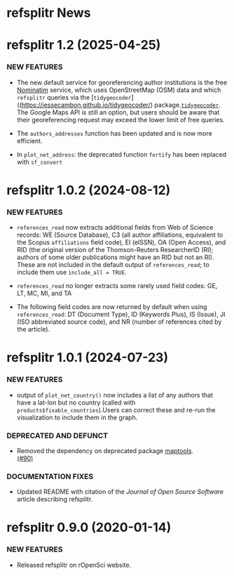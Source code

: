# refsplitr News


refsplitr 1.2 (2025-04-25)
=========================

### NEW FEATURES

  * The new default service for georeferencing author institutions is the free 
  [Nominatim](https://nominatim.org/) service, which uses OpenStreetMap (OSM) data and 
  which `refsplitr` queries via the [`tidygeocoder`]((https://jessecambon.github.io/tidygeocoder/) 
  package.[`tidygeocoder`](https://jessecambon.github.io/tidygeocoder/). 
  The Google Maps API is still an option, but users should be aware that their 
  georeferencing request may exceed the lower limit of free queries.
  
  * The `authors_addresses` function has been updated and is now more efficient.
  
  * In `plot_net_address`: the deprecated function `fortify` has been replaced 
  with `sf_convert`


refsplitr 1.0.2 (2024-08-12)
=========================

### NEW FEATURES


  * `references_read` now extracts additional fields from Web of Science 
  records: WE (Source Database), C3 (all author affiliations, equivalent to the 
  Scopus `affiliations` field code), EI (eISSN), OA (Open Access), and RID 
  (the original version of the Thomson-Reuters ResearcherID (RI); authors of 
  some older publications might have an RID but not an RI). These are not 
  included in the default output of `references_read`; to include 
  them use `include_all = TRUE`.  

  * `references_read` no longer extracts some rarely used field codes: 
  GE, LT, MC, MI, and TA
  
  * The following field codes are now returned by default when using 
  `references_read`: DT (Document Type), ID (Keywords Plus), IS (Issue), 
  JI (ISO abbreviated source code), and  NR (number of references cited 
  by the article). 


refsplitr 1.0.1 (2024-07-23)
=========================

### NEW FEATURES

  * output of `plot_net_country()` now includes a list of any authors that have 
  a lat-lon but no country (called with `products$fixable_countries`).Users can 
  correct these and re-run the visualization to include them in the graph. 

### DEPRECATED AND DEFUNCT

  * Removed the dependency on deprecated package 
  [maptools](https://cran.r-project.org/web/packages/maptools/index.html).    
  [(#90)](https://github.com/ropensci/refsplitr/issues/90)

### DOCUMENTATION FIXES

  * Updated README with citation of the _Journal of Open Source Software_ 
  article describing refsplitr.


refsplitr 0.9.0 (2020-01-14)
=========================

### NEW FEATURES

  * Released refsplitr on rOpenSci website.  
